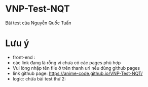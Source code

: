 # VNP-Test-NQT
Bài test của Nguyễn Quốc Tuấn
# Lưu ý
+ front-end :
+ các link đang là rỗng vì chưa có các pages phù hợp
+ Vui lòng nhập tên file ở trên thanh url nếu dùng github pages
+ link github page: https://anime-code.github.io/VNP-Test-NQT/
+ logic: chứa bài test thứ 2: